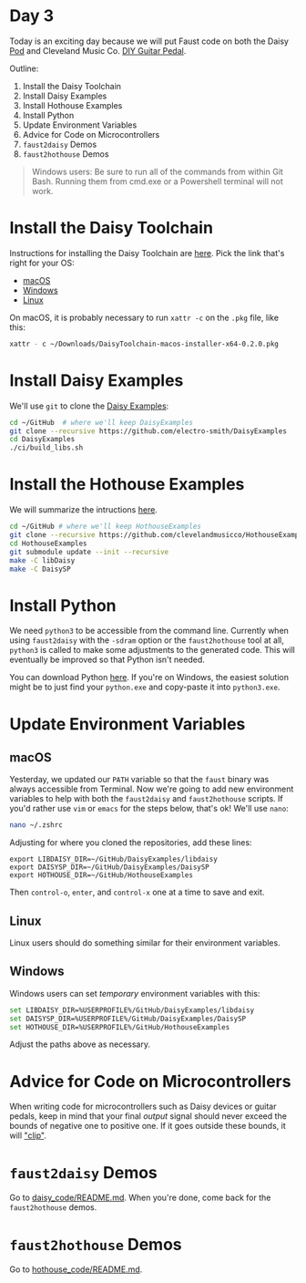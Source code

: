 # Day 3

Today is an exciting day because we will put Faust code on both the Daisy [Pod](https://electro-smith.com/products/pod) and Cleveland Music Co. [DIY Guitar Pedal](https://clevelandmusicco.com/hothouse-diy-digital-signal-processing-platform-kit/).

Outline:

1. Install the Daisy Toolchain
1. Install Daisy Examples
1. Install Hothouse Examples
1. Install Python
1. Update Environment Variables
1. Advice for Code on Microcontrollers
1. `faust2daisy` Demos
1. `faust2hothouse` Demos

> Windows users: Be sure to run all of the commands from within Git Bash. Running them from cmd.exe or a Powershell terminal will not work.

# Install the Daisy Toolchain

Instructions for installing the Daisy Toolchain are [here](https://github.com/electro-smith/DaisyWiki/wiki/1.-Setting-Up-Your-Development-Environment#1-install-the-toolchain). Pick the link that's right for your OS:
* [macOS](https://github.com/electro-smith/DaisyWiki/wiki/1b.-Installing-the-Toolchain-on-Mac#Download-the-Installer)
* [Windows](https://github.com/electro-smith/DaisyWiki/wiki/1c.-Installing-the-Toolchain-on-Windows)
* [Linux](https://github.com/electro-smith/DaisyWiki/wiki/1d.-Installing-the-Toolchain-on-Linux)

On macOS, it is probably necessary to run `xattr -c` on the `.pkg` file, like this:

```bash
xattr - c ~/Downloads/DaisyToolchain-macos-installer-x64-0.2.0.pkg
```

# Install Daisy Examples

We'll use `git` to clone the [Daisy Examples](https://github.com/electro-smith/DaisyExamples/):

```bash
cd ~/GitHub  # where we'll keep DaisyExamples
git clone --recursive https://github.com/electro-smith/DaisyExamples
cd DaisyExamples
./ci/build_libs.sh
```

# Install the Hothouse Examples

We will summarize the intructions [here](https://github.com/clevelandmusicco/HothouseExamples/wiki/10%E2%80%90Minute-Quick-Start#getting-and-initializing-the-code).

```bash
cd ~/GitHub # where we'll keep HothouseExamples
git clone --recursive https://github.com/clevelandmusicco/HothouseExamples
cd HothouseExamples
git submodule update --init --recursive
make -C libDaisy
make -C DaisySP
```

# Install Python

We need `python3` to be accessible from the command line. Currently when using `faust2daisy` with the `-sdram` option or the `faust2hothouse` tool at all, `python3` is called to make some adjustments to the generated code. This will eventually be improved so that Python isn't needed.

You can download Python [here](https://www.python.org/downloads/). If you're on Windows, the easiest solution might be to just find your `python.exe` and copy-paste it into `python3.exe`.

# Update Environment Variables

## macOS

Yesterday, we updated our `PATH` variable so that the `faust` binary was always accessible from Terminal. Now we're going to add new environment variables to help with both the `faust2daisy` and `faust2hothouse` scripts. If you'd rather use `vim` or `emacs` for the steps below, that's ok! We'll use `nano`:

```bash
nano ~/.zshrc
```

Adjusting for where you cloned the repositories, add these lines:
```
export LIBDAISY_DIR=~/GitHub/DaisyExamples/libdaisy
export DAISYSP_DIR=~/GitHub/DaisyExamples/DaisySP
export HOTHOUSE_DIR=~/GitHub/HothouseExamples
```

Then `control-o`, `enter`, and `control-x` one at a time to save and exit.

## Linux

Linux users should do something similar for their environment variables.

## Windows

Windows users can set *temporary* environment variables with this:

```bash
set LIBDAISY_DIR=%USERPROFILE%/GitHub/DaisyExamples/libdaisy
set DAISYSP_DIR=%USERPROFILE%/GitHub/DaisyExamples/DaisySP
set HOTHOUSE_DIR=%USERPROFILE%/GitHub/HothouseExamples
```

Adjust the paths above as necessary.

# Advice for Code on Microcontrollers

When writing code for microcontrollers such as Daisy devices or guitar pedals, keep in mind that your final *output* signal should never exceed the bounds of negative one to positive one. If it goes outside these bounds, it will ["clip"](https://en.wikipedia.org/wiki/Clipping_(audio)).

# `faust2daisy` Demos

Go to [daisy_code/README.md](daisy_code/README.md). When you're done, come back for the `faust2hothouse` demos.

# `faust2hothouse` Demos

Go to [hothouse_code/README.md](hothouse_code/README.md).
